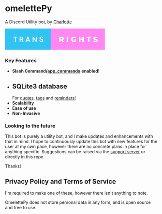 # omelettePy
A Discord Utility bot, by [Charlotte](https://github.com/charlotte-2222)

<img src="https://raw.githubusercontent.com/charlotte-2222/charlotte-2222/32de06aa5256b8f3fbee5de105ce485d1bf8f360/trans-rights.svg">

### Key Features
- **Slash Command/**[**app_commands**](https://discordpy.readthedocs.io/en/stable/interactions/api.html?highlight=app_commands#discord.app_commands.AppCommand) **enabled!**
- **SQLite3 database**
  -
  For [quotes](https://github.com/charlotte-2222/omelettePy/blob/master/cogs/events.py#L41), [tags](https://github.com/charlotte-2222/omelettePy/blob/master/cogs/tags.py#L67)
  and [reminders!](https://github.com/charlotte-2222/omelettePy/blob/master/cogs/reminders.py)
- **Scalability**
- **Ease of use**
- **Non-Invasive**

### Looking to the future
This bot is purely a utility bot, and I make updates and enhancements with that in mind.
I hope to continuously update this bot with new features for the user at my own pace, however
there are no concrete plans in place for anything specific. Suggestions can be raised via
the [support server](https://discord.gg/DPjV9xRRXb) or directly in this repo.

Thanks! 

## Privacy Policy and Terms of Service
I'm required to make one of these, however there isn't anything to note.

OmelettePy does not store personal data in any form, and is open source and free to use.
